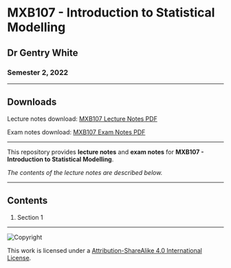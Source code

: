# MXB107 - Introduction to Statistical Modelling

## Dr Gentry White

### Semester 2, 2022

---

## Downloads

Lecture notes download: [MXB107 Lecture Notes PDF](https://www.github.com/Tarang74/MXB107/raw/main/MXB107%20Lecture%20Notes.pdf)

Exam notes download: [MXB107 Exam Notes PDF](https://www.github.com/Tarang74/MXB107/raw/main/MXB107%20Exam%20Notes.pdf)

---

This repository provides **lecture notes** and **exam notes** for **MXB107 - Introduction to Statistical Modelling**.

*The contents of the lecture notes are described below.*

---

## Contents

1. Section 1

---

![Copyright](https://licensebuttons.net/l/by-nc-sa/4.0/88x31.png)

This work is licensed under a [Attribution-ShareAlike 4.0 International License](http://creativecommons.org/licenses/by-nc-sa/4.0/).
